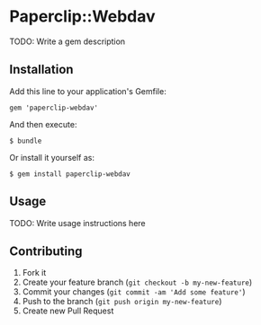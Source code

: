 # Paperclip::Webdav

TODO: Write a gem description

## Installation

Add this line to your application's Gemfile:

    gem 'paperclip-webdav'

And then execute:

    $ bundle

Or install it yourself as:

    $ gem install paperclip-webdav

## Usage

TODO: Write usage instructions here

## Contributing

1. Fork it
2. Create your feature branch (`git checkout -b my-new-feature`)
3. Commit your changes (`git commit -am 'Add some feature'`)
4. Push to the branch (`git push origin my-new-feature`)
5. Create new Pull Request
